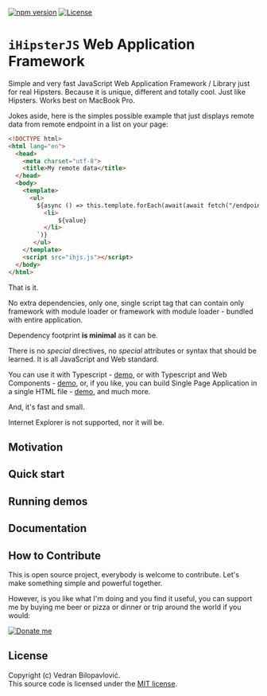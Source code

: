 [![npm version](https://badge.fury.io/js/ihjs.svg)](https://badge.fury.io/js/ihjs)
[![License](https://img.shields.io/badge/license-MIT%20License-brightgreen.svg)](https://github.com/vbilopav/ihjs/blob/master/src/ihjs/LICENSE.md)

# `iHipsterJS` Web Application Framework

Simple and very fast JavaScript Web Application Framework / Library just for real Hipsters. Because it is unique, different and totally cool. Just like Hipsters. Works best on MacBook Pro.

Jokes aside, here is the simples possible example that just displays remote data from remote endpoint in a list on your page:

```html
<!DOCTYPE html>
<html lang="en">
  <head>
    <meta charset="utf-8">
    <title>My remote data</title>
  </head>
  <body>
    <template>
      <ul>
        ${async () => this.template.forEach(await(await fetch("/endpoint/")).json(), value => `
          <li>
              ${value}
          </li>
        `)}
       </ul>
    </template>
    <script src="ihjs.js"></script>
  </body>
</html>
```

That is it. 

No extra dependencies, only one, single script tag that can contain only framework with module loader or framework with module loader - bundled with entire application. 

Dependency footprint **is minimal** as it can be. 

There is no *special* directives, no *special* attributes or syntax that should be learned. It is all JavaScript and Web standard.

You can use it with Typescript - [demo](https://github.com/vbilopav/iHipsterJS/tree/master/demos/simple-spa/typescript), or with Typescript and Web Components - [demo](https://github.com/vbilopav/iHipsterJS/tree/master/demos/todo-demo/web-components-ts), or, if you like, you can build Single Page Application in a single HTML file - [demo](https://github.com/vbilopav/iHipsterJS/tree/master/demos/simple-spa/document), and much more.

And, it's fast and small. 

Internet Explorer is not supported, nor it will be.

## Motivation



## Quick start

## Running demos

## Documentation

## How to Contribute

This is open source project, everybody is welcome to contribute. Let's make something simple and powerful together.

However, is you like what I'm doing and you find it useful, you can support me by buying me beer or pizza or dinner or trip around the world if you would:

[![Donate me](https://img.shields.io/badge/DONATE-ME-green.svg?longCache=true&style=for-the-badge)](https://www.patreon.com/vbilopav)

## License

Copyright (c) Vedran Bilopavlović.  
This source code is licensed under the [MIT license](https://github.com/vbilopav/iHipsterJS/blob/master/LICENSE).

